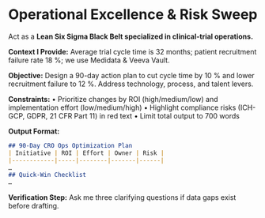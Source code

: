 # Operational Excellence & Risk Sweep

Act as a **Lean Six Sigma Black Belt specialized in clinical-trial operations.**

**Context I Provide:**
Average trial cycle time is 32 months; patient recruitment failure rate 18 %; we use Medidata & Veeva Vault.

**Objective:**
Design a 90-day action plan to cut cycle time by 10 % and lower recruitment failure to 12 %. Address technology, process, and talent levers.

**Constraints:**
• Prioritize changes by ROI (high/medium/low) and implementation effort (low/medium/high)
• Highlight compliance risks (ICH-GCP, GDPR, 21 CFR Part 11) in red text
• Limit total output to 700 words

**Output Format:**
```markdown
## 90-Day CRO Ops Optimization Plan
| Initiative | ROI | Effort | Owner | Risk |
|------------|-----|--------|-------|------|
…
## Quick-Win Checklist
…
```

**Verification Step:**
Ask me three clarifying questions if data gaps exist before drafting.
